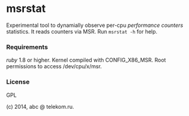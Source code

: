 # msrstat

Experimental tool to dynamially observe per-cpu *performance counters*
statistics. It reads counters via MSR. Run `msrstat -h` for help.

### Requirements
*ruby* 1.8 or higher. Kernel compiled with CONFIG_X86_MSR. Root permissions to
access /dev/cpu/x/msr.

### License
GPL

(c) 2014, abc @ telekom.ru.

